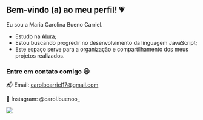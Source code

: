 ## Bem-vindo (a) ao meu perfil! 💗

Eu sou a Maria Carolina Bueno Carriel.

- Estudo na [Alura](https://www.alura.com.br);
- Estou buscando progredir no desenvolvimento da linguagem JavaScript;
- Este espaço serve para a organização e compartilhamento dos meus projetos realizados.

### Entre em contato comigo 😄

📬 Email: carolbcarriel17@gmail.com

📸 Instagram: @carol.buenoo_ 

![](https://media1.tenor.com/m/kv7d3oWNKgYAAAAd/dog-pomeranian.gif)



